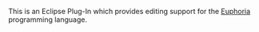 This is an Eclipse Plug-In which provides editing support for the [Euphoria](http://www.openeuphoria.org) programming language.